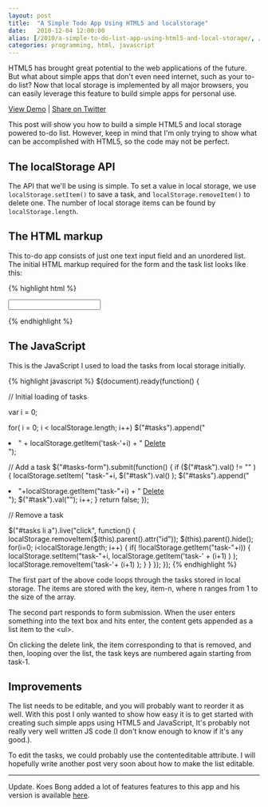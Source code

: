 ```yaml
---
layout: post
title:  "A Simple Todo App Using HTML5 and localstorage"
date:   2010-12-04 12:00:00
alias: [/2010/a-simple-to-do-list-app-using-html5-and-local-storage/, /2010/12/04/a-simple-to-do-list-app-using-html5-and-local-storage/]
categories: programming, html, javascript
---
```


HTML5 has brought great potential to the web applications of the future. But what about simple apps that don't even need internet, such as your to-do list? Now that local storage is implemented by all major browsers, you can easily leverage this feature to build simple apps for personal use.

[View Demo](http://demo.nithinbekal.com/html5todo/v1/) | <a target='_blank' href='http://twitter.com/home?status=A+simple+todo+list+app+using+HTML5+and+local+storage+by+%40nithinbekal+{{ site.url }}{{ page.url }}'>Share on Twitter</a>

This post will show you how to build a simple HTML5 and local storage powered to-do list. However, keep in mind that I'm only trying to show what can be accomplished with HTML5, so the code may not be perfect.

## The localStorage API

The API that we'll be using is simple. To set a value in local storage, we use <code>localStorage.setItem()</code> to save a task, and <code>localStorage.removeItem()</code> to delete one. The number of local storage items can be found by <code>localStorage.length</code>.

## The HTML markup

This to-do app consists of just one text input field and an unordered list. The initial HTML markup required for the form and the task list looks like this:

{% highlight html %}
<form id="tasks-list">
  <input id="task">
</form>

<ul id="tasks"></ul>
{% endhighlight %}

## The JavaScript

This is the JavaScript I used to load the tasks from local storage initially.


{% highlight javascript %}
$(document).ready(function() {

  // Initial loading of tasks

  var i = 0;

  for( i = 0; i &lt; localStorage.length; i++)
    $("#tasks").append("<li id='task-"+ i +"'>" + localStorage.getItem('task-'+i) +
                       " <a href='#'>Delete</a></li>");

  // Add a task
  $("#tasks-form").submit(function() {
    if ($("#task").val() != "" ) {
      localStorage.setItem( "task-"+i, $("#task").val() );
      $("#tasks").append("<li id='task-"+i+"'>"+localStorage.getItem("task-"+i) +
                         " <a href='#'>Delete</a></li>");
      $("#task").val("");
      i++;
    }
    return false;
  });

  // Remove a task

  $("#tasks li a").live("click", function() {
    localStorage.removeItem($(this).parent().attr("id"));
    $(this).parent().hide();
    for(i=0; i&lt;localStorage.length; i++) {
      if( !localStorage.getItem("task-"+i)) {
        localStorage.setItem("task-"+i, localStorage.getItem('task-' + (i+1) ) );
        localStorage.removeItem('task-'+ (i+1) );
      }
    }
  });
});
{% endhighlight %}

The first part of the above code loops through the tasks stored in local storage. The items are stored with the key, item-n, where n ranges from 1 to the size of the array.

The second part responds to form submission. When the user enters something into the text box and hits enter, the content gets appended as a list item to the &lt;ul&gt;.

On clicking the delete link, the item corresponding to that is removed, and then, looping over the list, the task keys are numbered again starting from task-1.

## Improvements

The list needs to be editable, and you will probably want to reorder it as well. With this post I only wanted to show how easy it is to get started with creating such simple apps using HTML5 and JavaScript, It's probably not really very well written JS code (I don't know enough to know if it's any good.).

To edit the tasks, we could probably use the contenteditable attribute. I will hopefully write another post very soon about how to make the list editable.

* * *

Update. Koes Bong added a lot of features features to this app and his version is available [here](http://koesbong.com/clients/self/codingtest/).
